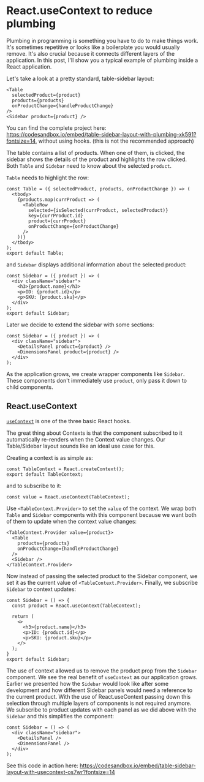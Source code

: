 # React.useContext to reduce plumbing

Plumbing in programming is something you have to do to make things work. It's sometimes repetitive or looks like a boilerplate you would usually remove. It's also crucial because it connects different layers of the application. In this post, I'll show you a typical example of plumbing inside a React application.

Let's take a look at a pretty standard, table-sidebar layout:

    <Table
      selectedProduct={product}
      products={products}
      onProductChange={handleProductChange}
    />
    <Sidebar product={product} />

You can find the complete project here: https://codesandbox.io/embed/table-sidebar-layout-with-plumbing-xk591?fontsize=14, without using hooks. (this is not the recommended approach)

The table contains a list of products. When one of them, is clicked, the sidebar shows the details of the product and highlights the row clicked. Both `Table` and `Sidebar` need to know about the selected `product`.

`Table` needs to highlight the row:

    const Table = ({ selectedProduct, products, onProductChange }) => (
      <tbody>
        {products.map(currProduct => (
          <TableRow
            selected={isSelected(currProduct, selectedProduct)}
            key={currProduct.id}
            product={currProduct}
            onProductChange={onProductChange}
          />
        ))}
      </tbody>
    );
    export default Table;

and `Sidebar` displays additional information about the selected product:

    const Sidebar = ({ product }) => (
      <div className="sidebar">
        <h3>{product.name}</h3>
        <p>ID: {product.id}</p>
        <p>SKU: {product.sku}</p>
      </div>
    );
    export default Sidebar;

Later we decide to extend the sidebar with some sections:

    const Sidebar = ({ product }) => (
      <div className="sidebar">
        <DetailsPanel product={product} />
        <DimensionsPanel product={product} />
      </div>
    );

As the application grows, we create wrapper components like `Sidebar`. These components don't immediately use `product`, only pass it down to child components.


## React.useContext

[`useContext`](https://reactjs.org/docs/hooks-reference.html#usecontext) is one of the three basic React hooks.

The great thing about Contexts is that the component subscribed to it automatically re-renders when the Context value changes. Our Table/Sidebar layout sounds like an ideal use case for this.

Creating a context is as simple as:

    const TableContext = React.createContext();
    export default TableContext;

and to subscribe to it:

    const value = React.useContext(TableContext);

Use `<TableContext.Provider>` to set the `value` of the context. We wrap both `Table` and `Sidebar` components with this component because we want both of them to update when the context value changes:

    <TableContext.Provider value={product}>
      <Table
        products={products}
        onProductChange={handleProductChange}
      />
      <Sidebar />
    </TableContext.Provider>

Now instead of passing the selected product to the Sidebar component, we set it as the current value of `<TableContext.Provider>`. Finally, we subscribe `Sidebar` to context updates:

    const Sidebar = () => {
      const product = React.useContext(TableContext);

      return (
        <>
          <h3>{product.name}</h3>
          <p>ID: {product.id}</p>
          <p>SKU: {product.sku}</p>
        </>
      );
    }
    export default Sidebar;

The use of context allowed us to remove the product prop from the `Sidebar` component.
We see the real benefit of `useContext` as our application grows. Earlier we presented how the `Sidebar` would look like after some development and how different Sidebar panels would need a reference to the current product. With the use of React.useContext passing down this selection through multiple layers of components is not required anymore. We subscribe to product updates with each panel as we did above with the `Sidebar` and this simplifies the component:

    const Sidebar = () => (
      <div className="sidebar">
        <DetailsPanel />
        <DimensionsPanel />
      </div>
    );

See this code in action here: https://codesandbox.io/embed/table-sidebar-layout-with-usecontext-os7wr?fontsize=14